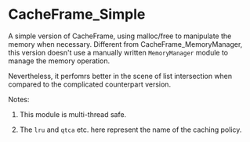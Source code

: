 CacheFrame_Simple
=================

A simple version of CacheFrame, using malloc/free to manipulate the memory when necessary.
Different from CacheFrame_MemoryManager, this version doesn't use a manually
written `MemoryManager` module to manage the memory operation. 

Nevertheless, it perfomrs better in the scene of list intersection when
compared to the complicated counterpart version.

Notes:

1) This module is multi-thread safe.

2) The `lru` and `qtca` etc. here represent the name of the caching policy.

